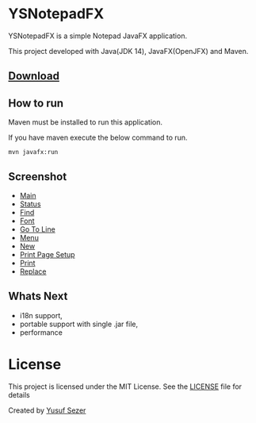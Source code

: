 # YSNotepadFX

YSNotepadFX is a simple Notepad JavaFX application.

This project developed with Java(JDK 14), JavaFX(OpenJFX) and Maven.

## [Download](https://github.com/yusufsefasezer/YSNotepadFX/archive/master.zip)

## How to run

Maven must be installed to run this application.

If you have maven execute the below command to run.

```
mvn javafx:run
```

## Screenshot

- [Main](screenshot/main.png)
- [Status](screenshot/status.png)
- [Find](screenshot/find.png)
- [Font](screenshot/font.png)
- [Go To Line](screenshot/go-to-line.png)
- [Menu](screenshot/menu.png)
- [New](screenshot/new.png)
- [Print Page Setup](screenshot/page-setup.png)
- [Print](screenshot/print.png)
- [Replace](screenshot/replace.png)

## Whats Next

- i18n support,
- portable support with single .jar file,
- performance

# License
This project is licensed under the MIT License. See the [LICENSE](LICENSE) file for details

Created by [Yusuf Sezer](https://www.yusufsezer.com)
